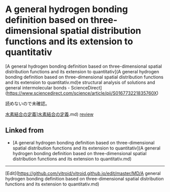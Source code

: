 # A general hydrogen bonding definition based on three-dimensional spatial distribution functions and its extension to quantitativ



[A general hydrogen bonding definition based on three-dimensional spatial distribution functions and its extension to quantitativ](A general hydrogen bonding definition based on three-dimensional spatial distribution functions and its extension to quantitativ.md)e structural analysis of solutions and general intermolecular bonds - ScienceDirect](https://www.sciencedirect.com/science/article/pii/S016773221835760X)

読めないので未確認。



[水素結合の定義](水素結合の定義.md)][水素結合の定義](水素結合の定義.md).md) [review](review.md)



## Linked from

* [A general hydrogen bonding definition based on three-dimensional spatial distribution functions and its extension to quantitativ](A general hydrogen bonding definition based on three-dimensional spatial distribution functions and its extension to quantitativ.md)


----
[Edit](https://github.com/vitroid/vitroid.github.io/edit/master/MD/A general hydrogen bonding definition based on three-dimensional spatial distribution functions and its extension to quantitativ.md)
